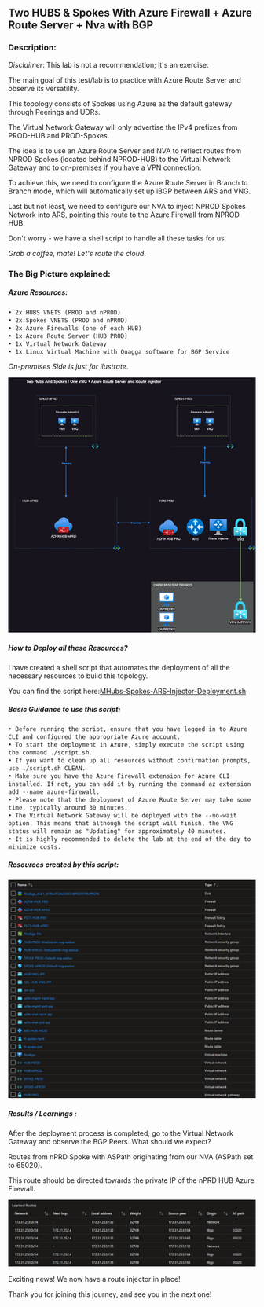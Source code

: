 
## Two HUBS & Spokes With Azure Firewall + Azure Route Server + Nva with BGP
### Description:

*Disclaimer*: This lab is not a recommendation; it's an exercise.

The main goal of this test/lab is to practice with Azure Route Server and observe its versatility.

This topology consists of Spokes using Azure as the default gateway through Peerings and UDRs.

The Virtual Network Gateway will only advertise the IPv4 prefixes from PROD-HUB and PROD-Spokes.

The idea is to use an Azure Route Server and NVA to reflect routes from NPROD Spokes (located behind NPROD-HUB) to the Virtual Network Gateway and to on-premises if you have a VPN connection.

To achieve this, we need to configure the Azure Route Server in Branch to Branch mode, which will automatically set up iBGP between ARS and VNG.

Last but not least, we need to configure our NVA to inject NPROD Spokes Network into ARS, pointing this route to the Azure Firewall from NPROD HUB.

Don't worry - we have a shell script to handle all these tasks for us.

*Grab a coffee, mate! Let's route the cloud*.

### The Big Picture explained: 

##### Azure Resources:
    • 2x HUBS VNETS (PROD and nPROD) 
    • 2x Spokes VNETS (PROD and nPROD)
    • 2x Azure Firewalls (one of each HUB)
    • 1x Azure Route Server (HUB PROD) 
    • 1x Virtual Network Gateway
    • 1x Linux Virtual Machine with Quagga software for BGP Service
    
*On-premises Side is just for ilustrate*.

![Diagram](../Images/github-Multihub-and-SingleSpokes.png)


##### How to Deploy all these Resources?

I have created a shell script that automates the deployment of all the necessary resources to build this topology.

You can find the script here:[MHubs-Spokes-ARS-Injector-Deployment.sh](../shell/mhub-spk-ars-nvabgp.sh)

##### Basic Guidance to use this script: 
    • Before running the script, ensure that you have logged in to Azure CLI and configured the appropriate Azure account.
    • To start the deployment in Azure, simply execute the script using the command ./script.sh.
    • If you want to clean up all resources without confirmation prompts, use ./script.sh CLEAN.
    • Make sure you have the Azure Firewall extension for Azure CLI installed. If not, you can add it by running the command az extension add --name azure-firewall.
    • Please note that the deployment of Azure Route Server may take some time, typically around 30 minutes.
    • The Virtual Network Gateway will be deployed with the --no-wait option. This means that although the script will finish, the VNG status will remain as "Updating" for approximately 40 minutes.
    • It is highly recommended to delete the lab at the end of the day to minimize costs.
       
##### Resources created by this script: 
  
 ![ResourceDump](../Images/mhub-spks-ars-nvabgp-azfw-resourcesdump.png) 
 
 
##### Results / Learnings : 
After the deployment process is completed, go to the Virtual Network Gateway and observe the BGP Peers. What should we expect?

Routes from nPRD Spoke with ASPath originating from our NVA (ASPath set to 65020).

This route should be directed towards the private IP of the nPRD HUB Azure Firewall.

![ResourceDump](../Images/mhub-spks-vng-results.png)

Exciting news! We now have a route injector in place!

Thank you for joining this journey, and see you in the next one!

 
